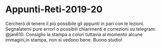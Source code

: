 # Appunti-Reti-2019-20

Cercherò di tenere il più possibile gli appunti in pari con le lezioni.
Segnalatemi pure errori o possibili chiarimenti e correzioni su telegram: @jan610.
Consiglio la stampa a colori tuttavia al momento alcune immagini,in stampa, non si vedono bene.
Buono studio!
